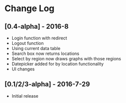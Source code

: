 # Change Log

## [0.4-alpha] - 2016-8
- Login function with redirect
- Logout function
- Using current data table
- Search box now returns locations
- Select by region now draws graphs with those regions
- Datepicker added for by location functionality
- UI changes

## [0.1/2/3-alpha] - 2016-7-29
- Initial release